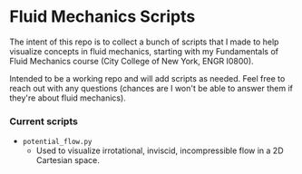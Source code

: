 # Fluid Mechanics Scripts
The intent of this repo is to collect a bunch of scripts that I made to help visualize concepts in fluid mechanics, starting with my Fundamentals of Fluid Mechanics course (City College of New York, ENGR I0800).

Intended to be a working repo and will add scripts as needed. Feel free to reach out with any questions (chances are I won't be able to answer them if they're about fluid mechanics).

### Current scripts
* `potential_flow.py`
    * Used to visualize irrotational, inviscid, incompressible flow in a 2D Cartesian space.
    